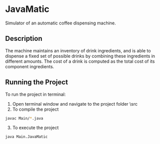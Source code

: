 # JavaMatic

Simulator of an automatic coffee dispensing machine.

## Description
The machine maintains an inventory of drink ingredients, and is able to dispense a fixed set of possible 
drinks by combining these ingredients in different amounts. The cost of a drink is computed as the total 
cost of its component ingredients.

## Running the Project

To run the project in terminal:
1) Open terminal window and navigate to the project folder \src
2) To compile the project
```bash
javac Main/*.java
```
3) To execute the project
```bash
java Main.JavaMatic
```
